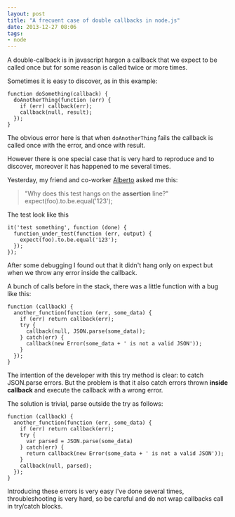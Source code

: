 ```yaml
---
layout: post
title: "A frecuent case of double callbacks in node.js"
date: 2013-12-27 08:06
tags:
- node
---
```


A double-callback is in javascript hargon a callback that we expect to be called once but for some reason is called twice or more times.

Sometimes it is easy to discover, as in this example:

```
function doSomething(callback) {
  doAnotherThing(function (err) {
    if (err) callback(err);
    callback(null, result);
  });
}
```

The obvious error here is that when `doAnotherThing` fails the callback is called once with the error, and once with result.

However there is one special case that is very hard to reproduce and to discover, moreover it has happened to me several times.

Yesterday, my friend and co-worker [Alberto](https://twitter.com/thepose) asked me this:

> "Why does this test hangs on the __assertion__ line?"
> expect(foo).to.be.equal('123');

The test look like this

```
it('test something', function (done) {
  function_under_test(function (err, output) {
    expect(foo).to.be.equal('123');
  });
});
```

After some debugging I found out that it didn't hang only on expect but when we throw any error inside the callback.

A bunch of calls before in the stack, there was a little function with a bug like this:

```
function (callback) {
  another_function(function (err, some_data) {
    if (err) return callback(err);
    try {
      callback(null, JSON.parse(some_data));
    } catch(err) {
      callback(new Error(some_data + ' is not a valid JSON'));
    }
  });
}
```

The intention of the developer with this try method is clear: to catch JSON.parse errors. But the problem is that it also catch errors thrown __inside callback__ and execute the callback with a wrong error.

The solution is trivial, parse outside the try as follows:

```
function (callback) {
  another_function(function (err, some_data) {
    if (err) return callback(err);
    try {
      var parsed = JSON.parse(some_data)
    } catch(err) {
      return callback(new Error(some_data + ' is not a valid JSON'));
    }
    callback(null, parsed);
  });
}
```

Introducing these errors is very easy I've done several times, throubleshooting is very hard, so be careful and do not wrap callbacks call in try/catch blocks.